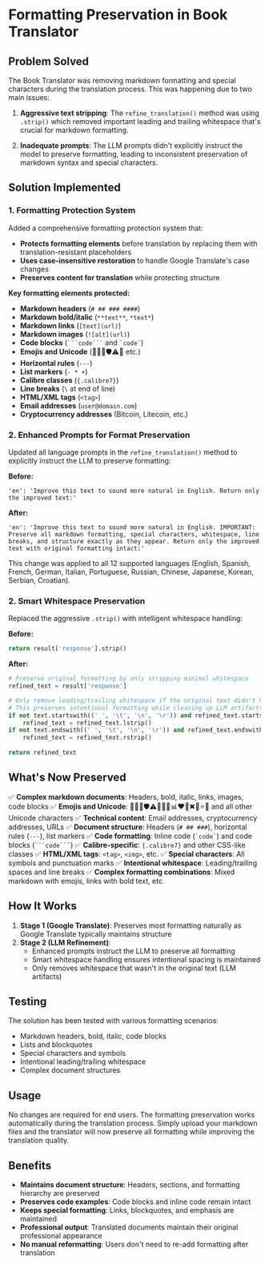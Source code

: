 # Formatting Preservation in Book Translator

## Problem Solved

The Book Translator was removing markdown formatting and special characters during the translation process. This was happening due to two main issues:

1. **Aggressive text stripping**: The `refine_translation()` method was using `.strip()` which removed important leading and trailing whitespace that's crucial for markdown formatting.

2. **Inadequate prompts**: The LLM prompts didn't explicitly instruct the model to preserve formatting, leading to inconsistent preservation of markdown syntax and special characters.

## Solution Implemented

### 1. Formatting Protection System

Added a comprehensive formatting protection system that:
- **Protects formatting elements** before translation by replacing them with translation-resistant placeholders
- **Uses case-insensitive restoration** to handle Google Translate's case changes
- **Preserves content for translation** while protecting structure

**Key formatting elements protected:**
- **Markdown headers** (`# ## ### ####`)
- **Markdown bold/italic** (`**text**`, `*text*`)
- **Markdown links** (`[text](url)`)
- **Markdown images** (`![alt](url)`)
- **Code blocks** (` ```code``` ` and `` `code` ``)
- **Emojis and Unicode** (🚀📜📂🛡️⚠️🔐 etc.)
- **Horizontal rules** (`---`)
- **List markers** (`- * +`)
- **Calibre classes** (`{.calibre7}`)
- **Line breaks** (`\` at end of line)
- **HTML/XML tags** (`<tag>`)
- **Email addresses** (`user@domain.com`)
- **Cryptocurrency addresses** (Bitcoin, Litecoin, etc.)

### 2. Enhanced Prompts for Format Preservation

Updated all language prompts in the `refine_translation()` method to explicitly instruct the LLM to preserve formatting:

**Before:**
```
'en': 'Improve this text to sound more natural in English. Return only the improved text:'
```

**After:**
```
'en': 'Improve this text to sound more natural in English. IMPORTANT: Preserve all markdown formatting, special characters, whitespace, line breaks, and structure exactly as they appear. Return only the improved text with original formatting intact:'
```

This change was applied to all 12 supported languages (English, Spanish, French, German, Italian, Portuguese, Russian, Chinese, Japanese, Korean, Serbian, Croatian).

### 2. Smart Whitespace Preservation

Replaced the aggressive `.strip()` with intelligent whitespace handling:

**Before:**
```python
return result['response'].strip()
```

**After:**
```python
# Preserve original formatting by only stripping minimal whitespace
refined_text = result['response']

# Only remove leading/trailing whitespace if the original text didn't have it
# This preserves intentional formatting while cleaning up LLM artifacts
if not text.startswith((' ', '\t', '\n', '\r')) and refined_text.startswith((' ', '\t', '\n', '\r')):
    refined_text = refined_text.lstrip()
if not text.endswith((' ', '\t', '\n', '\r')) and refined_text.endswith((' ', '\t', '\n', '\r')):
    refined_text = refined_text.rstrip()
    
return refined_text
```

## What's Now Preserved

✅ **Complex markdown documents**: Headers, bold, italic, links, images, code blocks
✅ **Emojis and Unicode**: 🚀📜📂🛡️⚠️🔐🚨🆕📊❤️🔗✖💬⭐🙏 and all other Unicode characters
✅ **Technical content**: Email addresses, cryptocurrency addresses, URLs
✅ **Document structure**: Headers (`# ## ###`), horizontal rules (`---`), list markers
✅ **Code formatting**: Inline code (`` `code` ``) and code blocks (` ```code``` `)
✅ **Calibre-specific**: `{.calibre7}` and other CSS-like classes
✅ **HTML/XML tags**: `<tag>`, `<img>`, etc.
✅ **Special characters**: All symbols and punctuation marks
✅ **Intentional whitespace**: Leading/trailing spaces and line breaks
✅ **Complex formatting combinations**: Mixed markdown with emojis, links with bold text, etc.

## How It Works

1. **Stage 1 (Google Translate)**: Preserves most formatting naturally as Google Translate typically maintains structure
2. **Stage 2 (LLM Refinement)**: 
   - Enhanced prompts instruct the LLM to preserve all formatting
   - Smart whitespace handling ensures intentional spacing is maintained
   - Only removes whitespace that wasn't in the original text (LLM artifacts)

## Testing

The solution has been tested with various formatting scenarios:
- Markdown headers, bold, italic, code blocks
- Lists and blockquotes
- Special characters and symbols
- Intentional leading/trailing whitespace
- Complex document structures

## Usage

No changes are required for end users. The formatting preservation works automatically during the translation process. Simply upload your markdown files and the translator will now preserve all formatting while improving the translation quality.

## Benefits

- **Maintains document structure**: Headers, sections, and formatting hierarchy are preserved
- **Preserves code examples**: Code blocks and inline code remain intact
- **Keeps special formatting**: Links, blockquotes, and emphasis are maintained
- **Professional output**: Translated documents maintain their original professional appearance
- **No manual reformatting**: Users don't need to re-add formatting after translation